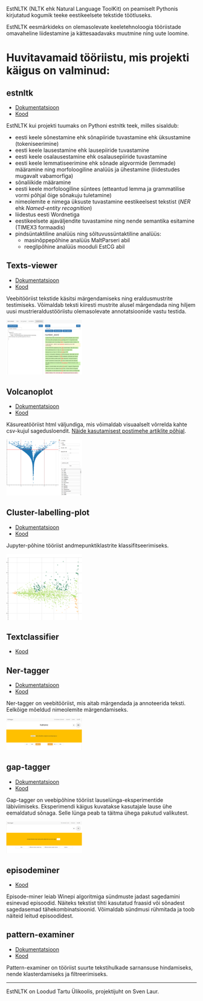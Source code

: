 
EstNLTK (NLTK ehk Natural Language ToolKit) on peamiselt Pythonis kirjutatud kogumik teeke eestikeelsete tekstide töötluseks.

EstNLTK eesmärkideks on olemasolevate keeletehnoloogia tööriistade omavaheline liidestamine ja kättesaadavaks muutmine ning uute loomine.


# Huvitavamaid tööriistu, mis projekti käigus on valminud:
 
## estnltk

* [Dokumentatsioon](http://estnltk.github.io/estnltk)
* [Kood](http://github.com/estnltk/estnltk)

EstNLTK kui projekti tuumaks on Pythoni estnltk teek, milles sisaldub:

* eesti keele sõnestamine ehk sõnapiiride tuvastamine ehk üksustamine (tokeniseerimine)
* eesti keele lausestamine ehk lausepiiride tuvastamine
* eesti keele osalausestamine ehk osalausepiiride tuvastamine
* eesti keele lemmatiseerimine ehk sõnade algvormide (lemmade) määramine ning morfoloogiline analüüs ja ühestamine (liidestudes mugavalt vabamorfiga)
* sõnaliikide määramine
* eesti keele morfoloogiline süntees (etteantud lemma ja grammatilise vormi põhjal õige sõnakuju tuletamine)
* nimeolemite e nimega üksuste tuvastamine eestikeelsest tekstist (*NER* ehk *Named-entity recognition*)
* liidestus eesti Wordnetiga
* eestikeelsete ajaväljendite tuvastamine ning nende semantika esitamine (TIMEX3 formaadis)
* pindsüntaktiline analüüs ning sõltuvussüntaktiline analüüs:
	* masinõppepõhine analüüs MaltParseri abil
	* reeglipõhine analüüs mooduli EstCG abil

## Texts-viewer

* [Dokumentatsioon](https://github.com/estnltk/texts-viewer/blob/master/README.md)
* [Kood](https://github.com/estnltk/texts-viewer)

Veebitööriist tekstide käsitsi märgendamiseks ning eraldusmustrite testimiseks. 
Võimaldab teksti kiiresti mustrite alusel märgendada ning hiljem uusi mustrieraldustööriistu olemasolevate annotatsioonide vastu testida.

<img src="static/texts-viewer.png" width="200px">

## Volcanoplot

* [Dokumentatsioon](https://github.com/estnltk/volcanoplot/blob/master/README.md)
* [Kood](https://github.com/estnltk/volcanoplot)

Käsureatööriist html väljundiga, mis võimaldab visuaalselt võrrelda kahte csv-kujul sagedusloendit. [Näide kasutamisest postimehe artiklite põhjal](https://github.com/estnltk/volcanoplot/blob/master/docs/postimees_tutorial.ipynb).

<img src="static/volcanoplot.png" width="200px" width="200px">



## Cluster-labelling-plot

* [Dokumentatsioon](https://github.com/estnltk/cluster-labelling-plot/blob/master/README.md)
* [Kood](https://github.com/estnltk/cluster-labelling-plot)

Jupyter-põhine tööriist andmepunktiklastrite klassifitseerimiseks.
 
<img src="static/cluster-labelling-plot.png" width="200px">


## Textclassifier

* [Kood](https://github.com/estnltk/textclassifier)

## Ner-tagger

* [Dokumentatsioon](https://github.com/estnltk/ner-tagger/blob/master/README.md)
* [Kood](https://github.com/estnltk/ner-tagger)

Ner-tagger on veebitööriist, mis aitab märgendada ja annoteerida teksti. Eelkõige mõeldud nimeolemite märgendamiseks.

<img src="static/ner-tagger.png" width="200px">

## gap-tagger

* [Dokumentatsioon](https://github.com/estnltk/gap-tagger/tree/master/docs)
* [Kood](https://github.com/estnltk/gap-tagger)

Gap-tagger on veebipõhine tööriist lauselünga-eksperimentide läbiviimiseks. Eksperimendi käigus kuvatakse kasutajale lause ühe eemaldatud sõnaga. Selle lünga peab ta täitma ühega pakutud valikutest.

<img src="static/gap-tagger.png" width="200px">

## episodeminer

* [Kood](https://github.com/estnltk/episode-miner)


Episode-miner leiab Winepi algoritmiga sündmuste jadast sagedamini esinevad episoodid. Näiteks tekstist tihti kasutatud fraasid või sõnadest sagedasemad tähekombinatsioonid. Võimaldab sündmusi rühmitada ja toob näiteid leitud episoodidest.

## pattern-examiner

* [Dokumentatsioon](https://github.com/estnltk/pattern-examiner/blob/master/README.md)
* [Kood](https://github.com/estnltk/pattern-examiner)

Pattern-examiner on tööriist suurte tekstihulkade sarnansuse hindamiseks, nende klasterdamiseks ja filtreerimiseks.

--------- 

EstNLTK on Loodud Tartu Ülikoolis, projektijuht on Sven Laur.
